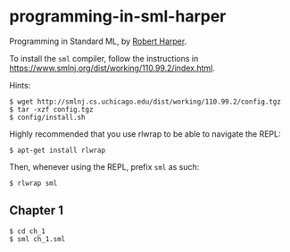 # programming-in-sml-harper

Programming in Standard ML, by [Robert Harper](https://www.cs.cmu.edu/~rwh/).

To install the `sml` compiler, follow the instructions in 
https://www.smlnj.org/dist/working/110.99.2/index.html.

Hints:

```
$ wget http://smlnj.cs.uchicago.edu/dist/working/110.99.2/config.tgz
$ tar -xzf config.tgz
$ config/install.sh
```

Highly recommended that you use rlwrap to be able to navigate the REPL:

```
$ apt-get install rlwrap
```

Then, whenever using the REPL, prefix `sml` as such:

```
$ rlwrap sml
```

## Chapter 1

```
$ cd ch_1
$ sml ch_1.sml
```
